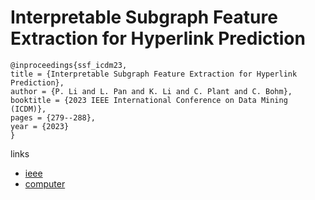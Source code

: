 # Interpretable Subgraph Feature Extraction for Hyperlink Prediction

```
@inproceedings{ssf_icdm23,
title = {Interpretable Subgraph Feature Extraction for Hyperlink Prediction},
author = {P. Li and L. Pan and K. Li and C. Plant and C. Bohm},
booktitle = {2023 IEEE International Conference on Data Mining (ICDM)},
pages = {279--288},
year = {2023}
}
```

links
- [ieee](https://doi.org/10.1109/ICDM58522.2023.00037)
- [computer](https://doi.ieeecomputersociety.org/10.1109/ICDM58522.2023.00037)
